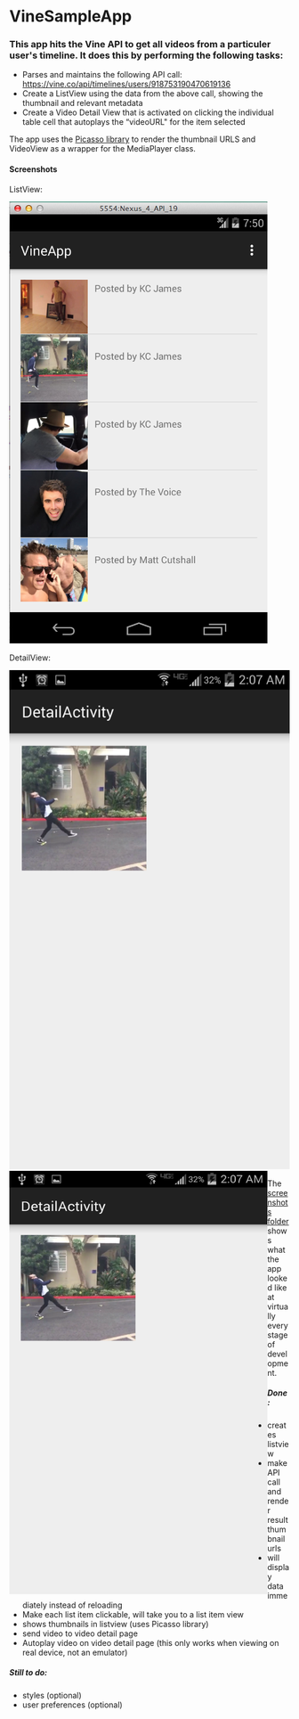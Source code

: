 VineSampleApp
=============

### This app hits the Vine API to get all videos from a particuler user's timeline. It does this by performing the following tasks:
- Parses and maintains the following API call: https://vine.co/api/timelines/users/918753190470619136
- Create a ListView using the data from the above call, showing the thumbnail and relevant metadata
- Create a Video Detail View that is activated on clicking the individual table cell that autoplays the “videoURL" for the item selected

The app uses the [Picasso library](http://square.github.io/picasso/) to render the thumbnail URLS and VideoView as a wrapper for the MediaPlayer class.

#### Screenshots

ListView:

![](https://github.com/ilanasufrin/VineSampleApp/blob/master/main/screenshots/video_object_listview.png)

DetailView:

![](https://github.com/ilanasufrin/VineSampleApp/blob/master/main/screenshots/video_detail_view_phone.png)
<img src="https://github.com/ilanasufrin/VineSampleApp/blob/master/main/screenshots/video_detail_view_phone.png" align="left" height="760" width="464" >

The [screenshots folder](https://github.com/ilanasufrin/VineSampleApp/tree/master/main/screenshots) shows what the app looked like at virtually every stage of development.

##### Done:
- creates listview
- make API call and render result thumbnail urls
- will display data immediately instead of reloading
- Make each list item clickable, will take you to a list item view
- shows thumbnails in listview (uses Picasso library)
- send video to video detail page
- Autoplay video on video detail page (this only works when viewing on real device, not an emulator)

##### Still to do:
- styles (optional)
- user preferences (optional)
